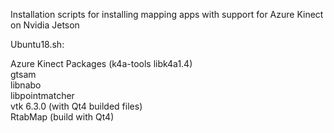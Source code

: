 Installation scripts for installing mapping apps with support for Azure Kinect on Nvidia Jetson

Ubuntu18.sh: 

Azure Kinect Packages (k4a-tools libk4a1.4) \
gtsam \
libnabo \
libpointmatcher \
vtk 6.3.0 (with Qt4 builded files) \
RtabMap (build with Qt4)
